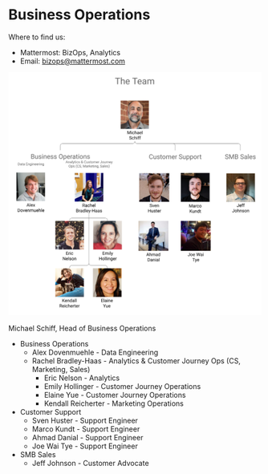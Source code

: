 # Business Operations

Where to find us:

* Mattermost: BizOps, Analytics
* Email: bizops@mattermost.com

![](../../.gitbook/assets/bizops_image.png)

Michael Schiff, Head of Business Operations

* Business Operations
  * Alex Dovenmuehle - Data Engineering
  * Rachel Bradley-Haas - Analytics & Customer Journey Ops (CS, Marketing, Sales)
    * Eric Nelson - Analytics
    * Emily Hollinger - Customer Journey Operations
    * Elaine Yue - Customer Journey Operations
    * Kendall Reicherter - Marketing Operations
* Customer Support
  * Sven Huster - Support Engineer
  * Marco Kundt - Support Engineer
  * Ahmad Danial - Support Engineer
  * Joe Wai Tye - Support Engineer
* SMB Sales
  * Jeff Johnson - Customer Advocate
